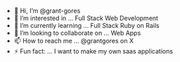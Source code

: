 - 👋 Hi, I’m @grant-gores
- 👀 I’m interested in ... Full Stack Web Development
- 🌱 I’m currently learning ... Full Stack Ruby on Rails
- 💞️ I’m looking to collaborate on ... Web Apps
- 📫 How to reach me ... @grantgores on X
- ⚡ Fun fact: ... I want to make my own saas applications

<!---
grant-gores/grant-gores is a ✨ special ✨ repository because its `README.md` (this file) appears on your GitHub profile.
You can click the Preview link to take a look at your changes.
--->
